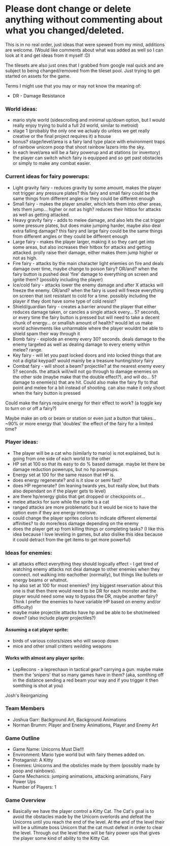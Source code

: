 # Please dont change or delete anything without commenting about what you changed/deleted.
This is in no real order, just ideas that were spewed from my mind, additions are welcome. (Would like comments about what was added as  well so I can look at it and get ideas from it myself :D)

The tilesets are also just ones that I grabbed from google real quick and are subject to being changed/removed from the tileset pool. Just trying to get started on assets for the game.

Terms I might use that you may or may not know the meaning of:
 * DR - Damage Resistance

### World ideas:
* mario style world (sidescrolling and minimal up/down option, but I would really enjoy trying to build a full 2d world, similar to metroid)
* stage 1 (probably the only one we actualy do unless we get really creative or the final project requires it) a house
* bonus? stage/level/area is a fairy land type place with environment traps of rainbow unicorn poop that shoot rainbow lazers into the sky. 
* In each level/area will be a fairy powerup and at stations (or inventory) the player can switch which fairy is equipped and so get past obstacles or simply to make any combat easier.

### Current ideas for fairy powerups:
  * Light gravity fairy   - reduces gravity by some amount, makes the player not trigger any pressure plates? this fairy and small fairy could be the same things from different angles or they could be different enough
  * Small fairy - makes the player smaller, which lets them into other areas, lets them jump... higher or not as high? reduces their hitbox for attacks as well as getting attacked.
  * Heavy gravity fairy   - adds to melee damage, and also lets the cat trigger some pressure plates, but does make jumping harder, maybe also deal extra falling damage? this fairy and large fairy could be the same things from different angles or they could be different enough
  * Large fairy - makes the player larger, making it so they cant get into some areas, but also increases their hitbox for attacks and getting attacked. prolly raise their damage, either makes them jump higher or not as high.
  * Fire fairy - attacks by the main character light enemies on fire and deals damage over time, maybe change to poison fairy? OR/and? when the fairy button is pushed deal 'fire' damage to everything on screen and ignite them? (possibly including the player)
  * Ice/cold fairy - attacks lower the enemy damage and after X attacks will freeze the enemy. OR/and? when the fairy is used will freeze everything on screen that isnt resistant to cold for a time. possibly including the player if they dont have some type of cold resist?
  * Shield/guardian fairy - creates a barrier around the player that either reduces damage taken, or cancles a single attack every... 5? seconds, or every time the fairy button is pressed but will need to take a decent chunk of energy... or smallish amount of health? would let us make world achievments like unharmable where the player wouldnt be able to shield spam their way through it
  * Bomb fairy - explode an enemy every 30? seconds. deals damage to the enemy targeted as well as dealing damage to every enemy within melee? range.
  * Key fairy - will let you past locked doors and into locked things that are not a digital keypad? would mainly be a treasure hunting/story fairy
  * Combat fairy - will shoot a beam? projectile? at the nearest enemy every 5? seconds. the attack will/will not go through to damage enemies on the other side (maybe make that the double effect?), and will do... 5? damage to enemie(s) that are hit. Could also make the fairy fly to that point and melee for a bit instead of shooting. can also make it only shoot when the fairy button is pressed
  
                          
Could make the fairys require energy for their effect to work? (a toggle key to turn on or off a fairy?)
  
Maybe make an orb or beam or station or even just a button that takes... ~90% or more energy that 'doubles' the effect of the fairy for a limited time?
  
### Player ideas:
 * The player will be a cat who (similarly to mario) is not explained, but is going from one side of each world to the other
 * HP set at 100 so that its easy to do % based damage. maybe let there be damage reduction powerups, but no hp powerups.
 * Energy set at 100 for the same reason that HP is.
 * does energy regenerate? and is it slow or semi fast?
 * does HP regenerate? (im leaning twards yes, but really slow, but thats also dependant on if the player gets to level)
 * are there hp/energy globs that get dropped or checkpoints or... 
 * melee attacks for sure while the sprite is a cat
 * ranged attacks are more problematic but it would be nice to have the option even if they are energy intensive.
 * could change the player sprites colors to indicate different elemental affinities? to do more/less damage depending on the enemy
 * does the player get xp from killing things or completing tasks? (I like this idea because I love leveling in games, but also dislike this idea because it could detract from the get items to get more powerful)
    
### Ideas for enemies:
 * all attacks effect everything they should logically effect - I get tired of watching enemy attacks not deal damage to other enemies when they connect. not walking into eachother (normally), but things like bullets or energy beams or whatnot. 
 * hp also set at 100 for most enemies? (my biggest reservation about this one is that then there would need to be DR for each monster and the player would need some way to bypass the DR, maybe another fairy? Think I prefer the enemies to have variable HP based on enemy and/or difficulty)
 * maybe make projectile attacks have hp and be able to be shot/meleed down? (also include player projectiles?)
  
 #### Assuming a cat player sprite:
   * birds of various colors/sizes who will swoop down
   * mice and other small critters weilding weapons
   
#### Works with almost any player sprite:
   * LepRecons - a leprechaun in tactical gear? carrying a gun. maybe make them the 'snipers' that so many games have in them? (aka, somthing off in the distance sending a red beam your way and if you trigger it then somthing is shot at you)

Josh's Reorganizing 

### Team Members
  * Joshua Garr: Background Art, Background Animations
  * Norman Brumm: Player and Enemy Animations, Player and Enemy Art
### Game Outline
  * Game Name: Unicorns Must Die!!!
  * Environment: Mario type world but with fairy themes added on.
  * Protaganist: A Kitty
  * Enemies: Unicorns and the obsticles made by them (possibly made by poop and rainbows). 
  * Game Mechanics: jumping animations, attacking animations, Fairy Power Ups
  * Number of Players: 1
### Game Overview
  * Basically we have the player control a Kitty Cat. The Cat's goal is to avoid the obstacles made by the Unicorn overlords
    and defeat the Unicorns until you reach the end of the level. At the end of the level their will be a ultimate boss Unicorn
    that the cat must defeat in order to clear the level. Through out the level there will be fairy power ups that gives the player some
    kind of ability to the Kitty Cat. 
